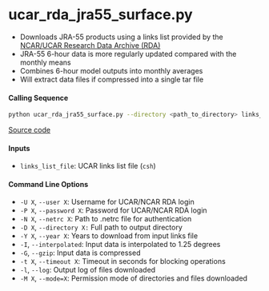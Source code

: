 ucar_rda_jra55_surface.py
=========================

- Downloads JRA-55 products using a links list provided by the [NCAR/UCAR Research Data Archive (RDA)](https://rda.ucar.edu/)
- JRA-55 6-hour data is more regularly updated compared with the monthly means
- Combines 6-hour model outputs into monthly averages
- Will extract data files if compressed into a single tar file

#### Calling Sequence
```bash
python ucar_rda_jra55_surface.py --directory <path_to_directory> links_list_file
```
[Source code](https://github.com/tsutterley/model-harmonics/blob/main/reanalysis/ucar_rda_jra55_surface.py)

#### Inputs
- `links_list_file`: UCAR links list file (`csh`)

#### Command Line Options
- `-U X`, `--user X`: Username for UCAR/NCAR RDA login
- `-P X`, `--password X`: Password for UCAR/NCAR RDA login
- `-N X`, `--netrc X`: Path to .netrc file for authentication
- `-D X`, `--directory X:` Full path to output directory
- `-Y X`, `--year X`: Years to download from input links file
- `-I`, `--interpolated`: Input data is interpolated to 1.25 degrees
- `-G`, `--gzip`: Input data is compressed
- `-t X`, `--timeout X`: Timeout in seconds for blocking operations
- `-l`, `--log`: Output log of files downloaded
- `-M X`, `--mode=X`: Permission mode of directories and files downloaded
